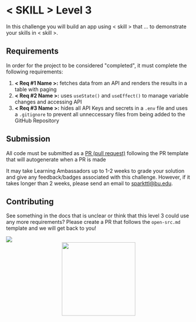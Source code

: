 # < SKILL > Level 3

In this challenge you will build an app using < skill > that ... to demonstrate your skills in < skill >.

## Requirements

In order for the project to be considered "completed", it must complete the following requirements:

1. **< Req #1 Name >:** fetches data from an API and renders the results in a table with paging
2. **< Req #2 Name >:** uses `useState()` and `useEffect()` to manage variable changes and accessing API
3. **< Req #3 Name >:** hides all API Keys and secrets in a `.env` file and uses a `.gitignore` to prevent all unneccessary files from being added to the GitHub Repository

## Submission

All code must be submitted as a [PR (pull request)](https://docs.github.com/en/pull-requests/collaborating-with-pull-requests/proposing-changes-to-your-work-with-pull-requests/creating-a-pull-request#creating-the-pull-request) following the PR template that will autogenerate when a PR is made

It may take Learning Ambassadors up to 1-2 weeks to grade your solution and give any feedback/badges associated with this challenge. However, if it takes longer than 2 weeks, please send an email to sparkttl@bu.edu.

## Contributing

See something in the docs that is unclear or think that this level 3 could use any more requirements? Please create a PR that follows the `open-src.md` template and we will get back to you!

<a href="https://contrib.rocks">
  <img src="https://contrib.rocks/image?repo=BU-Spark-Learning-Ambassadors/paths-level3-template" />
</a>

<!-- <a href="https://contrib.rocks">
  <img src="https://contrib.rocks/image?repo=BU-Spark-Learning-Ambassadors/paths-level3-template" />
</a> -->

<!-- PUT GOLD BADGE OF SKILL HERE -->
<div style="display: flex; align-items: center; justify-content: center;">
<img src="https://pngimg.com/d/gold_medal_PNG28.png" width='200'/>
</div>
